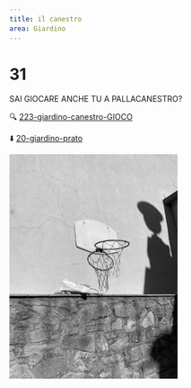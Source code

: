 ```yaml
---
title: il canestro
area: Giardino
---
```

# 31
SAI GIOCARE ANCHE TU A PALLACANESTRO?

🔍 [223-giardino-canestro-GIOCO](223-giardino-canestro-GIOCO.md)

⬇️ [20-giardino-prato](20-giardino-prato.md)

![foto_21](../_assets/preview/foto_21.jpg)